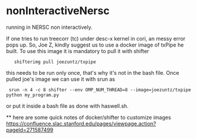 # nonInteractiveNersc
running in NERSC non interactively.

If one tries to run treecorr (tc) under desc-x kernel in cori, an messy error pops up. So, Joe Z, kindly suggest us to use a docker image of txPipe he built. To use this image it is mandatory to pull it with shifter

       shifterimg pull joezuntz/txpipe
   
this needs to be run only once, that's why it's not in the bash file. Once pulled joe's image we can use it with srun as

     srun -n 4 -c 8 shifter --env OMP_NUM_THREAD=8 --image=joezuntz/txpipe python my_program.py

or put it inside a bash file as done with haswell.sh.

** here are some quick notes of docker/shifter to customize images https://confluence.slac.stanford.edu/pages/viewpage.action?pageId=271587499
